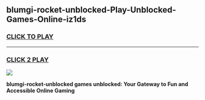 
## blumgi-rocket-unblocked-Play-Unblocked-Games-Online-iz1ds
<h3>
<a href="https://premium76.site?title=blumgi-rocket-unblocked&ref=25A">CLICK TO PLAY</a></h3>
<hr>

<h3>
<a href="https://premium76.site?title=blumgi-rocket-unblocked&ref=25A">CLICK 2 PLAY</a>
  
</h3>

<a href="https://premium76.site?title=blumgi-rocket-unblocked&ref=25A"><img src="https://clearcache.store/games.png"></a>


**blumgi-rocket-unblocked games unblocked: Your Gateway to Fun and Accessible Online Gaming**
